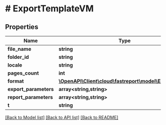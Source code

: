 # # ExportTemplateVM

## Properties

Name | Type | Description | Notes
------------ | ------------- | ------------- | -------------
**file_name** | **string** |  | [optional]
**folder_id** | **string** |  | [optional]
**locale** | **string** |  | [optional]
**pages_count** | **int** |  | [optional]
**format** | [**\OpenAPI\Client\cloud\fastreport\model\ExportFormat**](ExportFormat.md) |  | [optional]
**export_parameters** | **array<string,string>** |  | [optional]
**report_parameters** | **array<string,string>** |  | [optional]
**t** | **string** |  |

[[Back to Model list]](../../README.md#models) [[Back to API list]](../../README.md#endpoints) [[Back to README]](../../README.md)
